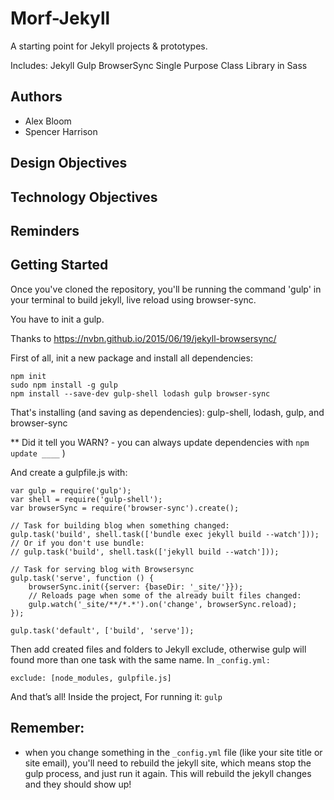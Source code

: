 # Morf-Jekyll

A starting point for Jekyll projects & prototypes.

Includes:
Jekyll
Gulp
BrowserSync
Single Purpose Class Library in Sass

## Authors
- Alex Bloom
- Spencer Harrison

## Design Objectives

## Technology Objectives

## Reminders



## Getting Started
Once you've cloned the repository, you'll be running the command 'gulp' in your terminal to build jekyll, live reload using browser-sync.

You have to init a gulp.

Thanks to
https://nvbn.github.io/2015/06/19/jekyll-browsersync/

First of all, init a new package and install all dependencies:

```
npm init
sudo npm install -g gulp
npm install --save-dev gulp-shell lodash gulp browser-sync
```
That's installing (and saving as dependencies): gulp-shell, lodash, gulp, and browser-sync

** Did it tell you WARN? - you can always update dependencies with `npm update ____` )

And create a gulpfile.js with:

```
var gulp = require('gulp');
var shell = require('gulp-shell');
var browserSync = require('browser-sync').create();

// Task for building blog when something changed:
gulp.task('build', shell.task(['bundle exec jekyll build --watch']));
// Or if you don't use bundle:
// gulp.task('build', shell.task(['jekyll build --watch']));

// Task for serving blog with Browsersync
gulp.task('serve', function () {
    browserSync.init({server: {baseDir: '_site/'}});
    // Reloads page when some of the already built files changed:
    gulp.watch('_site/**/*.*').on('change', browserSync.reload);
});

gulp.task('default', ['build', 'serve']);
```

Then add created files and folders to Jekyll exclude, otherwise gulp will found more than one task with the same name. In `_config.yml:`


`exclude: [node_modules, gulpfile.js]`

And that’s all! Inside the project, For running it: `gulp`


## Remember:
- when you change something in the `_config.yml` file (like your site title or site email), you'll need to rebuild the jekyll site, which means stop the gulp process, and just run it again. This will rebuild the jekyll changes and they should show up!
